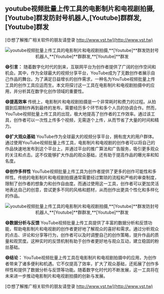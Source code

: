 ## **youtube视频批量上传工具的电影制片和电视剧拍摄,**[Youtube]**群发防封号机器人,**[Youtube]**群群发,**[Youtube]**群发**

[😍想了解推广相关软件的朋友请登录 http://www.vst.tw](http://www.vst.tw)

 <center><img src="https://vst.tw/MP4/tuiguang/png/0.png" alt="youtube视频批量上传工具的电影制片和电视剧拍摄,**[Youtube]**群发防封号机器人,**[Youtube]**群群发,**[Youtube]**群发"></center>

**😄引言：**
随着数字化时代的到来，互联网平台为创作者提供了广阔的创作空间和机会。其中，作为全球最大的视频分享平台，YouTube成为了无数创作者展示自己作品的舞台。为了满足日益增长的创作需求，一种名为YouTube视频批量上传工具的创作工具应运而生。本文将探讨这一工具在电影制片和电视剧拍摄中的应用，并分析其在数字化创作领域的重要性。

**😄提高效率**
传统上，电影制片和电视剧拍摄是一个非常耗时和费力的过程。从拍摄到后期制作再到最终的发布，需要经历多个环节和多个人员的协调合作。然而，YouTube视频批量上传工具的出现，极大地提高了创作者的工作效率。通过该工具，创作者可以一次性上传多个视频，无需逐个上传，从而节省了大量的时间和精力。

**😄扩大观众基础**
YouTube作为全球最大的视频分享平台，拥有庞大的用户群体。通过使用YouTube视频批量上传工具，电影制片和电视剧的创作者可以将自己的作品快速地发布到这个平台上，并通过平台的推广算法和广告服务，吸引更多观众的关注和点击。这不仅能够扩大作品的观众基础，还有助于提高作品的曝光率和知名度。

**😄创作多样性**
YouTube视频批量上传工具为创作者提供了更多的创作可能性和多样性。传统的电影制片和电视剧拍摄通常需要经过繁琐的流程和严格的审查制度，限制了创作者的想象力和创作自由度。而通过使用这一工具，创作者可以更加灵活地表达自己的创意，尝试更多不同的风格和题材，从而创作出更具个性化和多样化的作品。

 <center><img src="https://vst.tw/MP4/tuiguang/png/0.png" alt="youtube视频批量上传工具的电影制片和电视剧拍摄,**[Youtube]**群发防封号机器人,**[Youtube]**群群发,**[Youtube]**群发"></center>

**😄数据分析与反馈**
YouTube视频批量上传工具提供了丰富的数据分析和反馈功能，帮助电影制片和电视剧的创作者更好地了解观众的喜好和需求。通过分析观众的点击、评论和分享等行为，创作者可以及时调整自己的创作策略，提升作品的质量和观赏度。这种实时的反馈机制有助于创作者更好地与观众互动，建立稳固的粉丝基础。

**😄结论：**
YouTube视频批量上传工具在电影制片和电视剧拍摄中的应用，为创作者带来了诸多便利和机遇。它不仅提高了效率，扩大了观众基础，还拓展了创作多样性和提供了数据分析与反馈等功能。随着数字化时代的不断发展，这一工具将在未来进一步推动电影制片和电视剧拍摄的创新与发展。

[😍想了解推广相关软件的朋友请登录 http://www.vst.tw](http://www.vst.tw)




